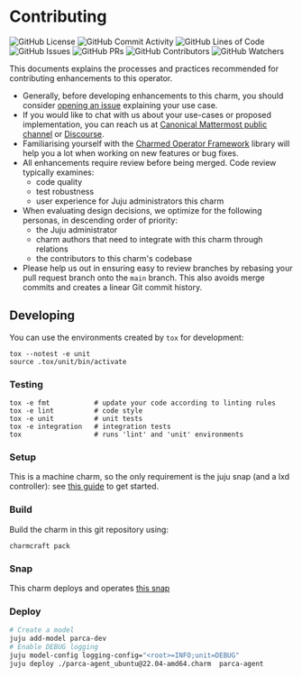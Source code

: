 # Contributing

![GitHub License](https://img.shields.io/github/license/canonical/parca-agent-operator)
![GitHub Commit Activity](https://img.shields.io/github/commit-activity/y/canonical/parca-agent-operator)
![GitHub Lines of Code](https://img.shields.io/tokei/lines/github/canonical/parca-agent-operator)
![GitHub Issues](https://img.shields.io/github/issues/canonical/parca-agent-operator)
![GitHub PRs](https://img.shields.io/github/issues-pr/canonical/parca-agent-operator)
![GitHub Contributors](https://img.shields.io/github/contributors/canonical/parca-agent-operator)
![GitHub Watchers](https://img.shields.io/github/watchers/canonical/parca-agent-operator?style=social)

This documents explains the processes and practices recommended for contributing enhancements to this operator.

- Generally, before developing enhancements to this charm, you should consider [opening an issue](https://github.com/canonical/parca-agent-operator/issues) explaining your use case.
- If you would like to chat with us about your use-cases or proposed implementation, you can reach us at [Canonical Mattermost public channel](https://chat.charmhub.io/charmhub/channels/charm-dev) or [Discourse](https://discourse.charmhub.io/).
- Familiarising yourself with the [Charmed Operator Framework](https://juju.is/docs/sdk) library will help you a lot when working on new features or bug fixes.
- All enhancements require review before being merged. Code review typically examines:
  - code quality
  - test robustness
  - user experience for Juju administrators this charm
- When evaluating design decisions, we optimize for the following personas, in descending order of priority:
  - the Juju administrator
  - charm authors that need to integrate with this charm through relations
  - the contributors to this charm's codebase
- Please help us out in ensuring easy to review branches by rebasing your pull request branch onto the `main` branch. This also avoids merge commits and creates a linear Git commit history.

## Developing

You can use the environments created by `tox` for development:

```shell
tox --notest -e unit
source .tox/unit/bin/activate
```

### Testing

```shell
tox -e fmt           # update your code according to linting rules
tox -e lint          # code style
tox -e unit          # unit tests
tox -e integration   # integration tests
tox                  # runs 'lint' and 'unit' environments
```

### Setup

This is a machine charm, so the only requirement is the juju snap (and a lxd controller): see [this guide](https://canonical-juju.readthedocs-hosted.com/en/latest/user/howto/manage-your-deployment/manage-your-deployment-environment/#manage-your-deployment-environment) to get started.

### Build

Build the charm in this git repository using:

```shell
charmcraft pack
```

### Snap

This charm deploys and operates [this snap]( https://github.com/parca-dev/parca-agent)

### Deploy

```sh
# Create a model
juju add-model parca-dev
# Enable DEBUG logging
juju model-config logging-config="<root>=INFO;unit=DEBUG"
juju deploy ./parca-agent_ubuntu@22.04-amd64.charm  parca-agent
```
